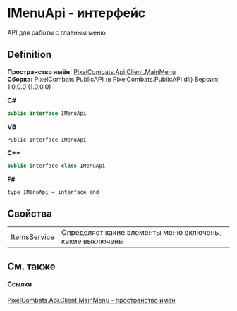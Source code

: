 # IMenuApi - интерфейс


API для работы с главным меню



## Definition
**Пространство имён:** <a href="f4714009-9472-beb7-c1e5-6a4f4154f104">PixelCombats.Api.Client.MainMenu</a>  
**Сборка:** PixelCombats.PublicAPI (в PixelCombats.PublicAPI.dll) Версия: 1.0.0.0 (1.0.0.0)

**C#**
``` C#
public interface IMenuApi
```
**VB**
``` VB
Public Interface IMenuApi
```
**C++**
``` C++
public interface class IMenuApi
```
**F#**
``` F#
type IMenuApi = interface end
```



## Свойства
<table>
<tr>
<td><a href="81fbb5a8-8272-68f9-51db-160b7c287998">ItemsService</a></td>
<td>Определяет какие элементы меню включены, какие выключены</td></tr>
</table>

## См. также


#### Ссылки
<a href="f4714009-9472-beb7-c1e5-6a4f4154f104">PixelCombats.Api.Client.MainMenu - пространство имён</a>  
